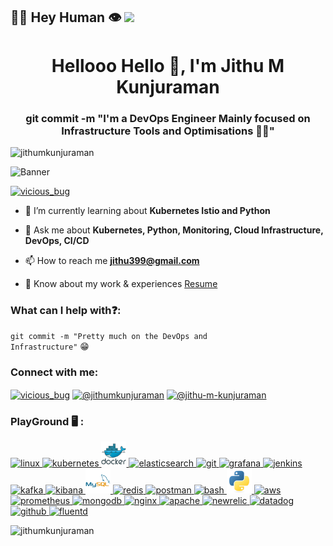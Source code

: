## 👨‍💻 Hey Human 👁️ <img src="https://raw.githubusercontent.com/iampavangandhi/iampavangandhi/master/gifs/Hi.gif" width="30px">
<h1 align="center">Hellooo Hello 👋, I'm Jithu M Kunjuraman</h1>
<h3 align="center">git commit -m "I'm a DevOps Engineer Mainly focused on Infrastructure Tools and Optimisations 🧑‍🔧"</h3>

<p align="left"> <img src="https://komarev.com/ghpvc/?username=jithumkunjuraman&label=Profile%20views&color=0e75b6&style=flat" alt="jithumkunjuraman" /> </p>


![Banner](https://emojipedia-us.s3.dualstack.us-west-1.amazonaws.com/thumbs/240/microsoft/209/boy_1f466.png)

<p align="left"> <a href="https://twitter.com/vicious_bug" target="blank"><img src="https://img.shields.io/twitter/follow/vicious_bug?logo=twitter&style=for-the-badge" alt="vicious_bug" /></a> </p>

- 🌱 I’m currently learning about **Kubernetes Istio and Python**

- 💬 Ask me about **Kubernetes, Python, Monitoring, Cloud Infrastructure, DevOps, CI/CD**

- 📫 How to reach me **jithu399@gmail.com**

- 📄 Know about my work & experiences [Resume](https://drive.google.com/file/d/1bVSEX99SZ9NgbihiAhHHH7BqT4v-bF4c/view?usp=sharing)


### What can I help with:question::
<code>git commit -m "Pretty much on the DevOps and Infrastructure"</code> :grin:

<h3 align="left">Connect with me:</h3>
<p align="left">
<a href="https://twitter.com/vicious_bug" target="blank"><img align="center" src="https://cdn.jsdelivr.net/npm/simple-icons@3.0.1/icons/twitter.svg" alt="vicious_bug" height="30" width="40" /></a>
<a href="https://medium.com/@jithumkunjuraman" target="blank"><img align="center" src="https://cdn.jsdelivr.net/npm/simple-icons@3.0.1/icons/medium.svg" alt="@jithumkunjuraman" height="30" width="40" /></a>
<a href="https://www.linkedin.com/in/jithu-m-kunjuraman/" target="blank"><img align="center" src="https://cdn.jsdelivr.net/npm/simple-icons@3.0.1/icons/linkedin.svg" alt="@jithu-m-kunjuraman" height="30" width="40" /></a>
</p>

<h3 align="left">PlayGround 🖥️ :</h3>
<p align="left"> <a href="https://www.linux.org/" target="_blank"> <img src="https://www.vectorlogo.zone/logos/linux/linux-icon.svg" alt="linux" width="40" height="40"/> </a><a href="https://kubernetes.io" target="_blank"> <img src="https://www.vectorlogo.zone/logos/kubernetes/kubernetes-icon.svg" alt="kubernetes" width="40" height="40"/> </a> <a href="https://www.docker.com/" target="_blank"> <img src="https://raw.githubusercontent.com/devicons/devicon/master/icons/docker/docker-original-wordmark.svg" alt="docker" width="40" height="40"/> </a> <a href="https://www.elastic.co" target="_blank"> <img src="https://www.vectorlogo.zone/logos/elastic/elastic-icon.svg" alt="elasticsearch" width="40" height="40"/> </a> <a href="https://git-scm.com/" target="_blank"> <img src="https://www.vectorlogo.zone/logos/git-scm/git-scm-icon.svg" alt="git" width="40" height="40"/> </a> <a href="https://grafana.com" target="_blank"> <img src="https://www.vectorlogo.zone/logos/grafana/grafana-icon.svg" alt="grafana" width="40" height="40"/> </a> <a href="https://www.jenkins.io" target="_blank"> <img src="https://www.vectorlogo.zone/logos/jenkins/jenkins-icon.svg" alt="jenkins" width="40" height="40"/> </a> <a href="https://kafka.apache.org/" target="_blank"> <img src="https://www.vectorlogo.zone/logos/apache_kafka/apache_kafka-icon.svg" alt="kafka" width="40" height="40"/> </a> <a href="https://www.elastic.co/kibana" target="_blank"> <img src="https://www.vectorlogo.zone/logos/elasticco_kibana/elasticco_kibana-icon.svg" alt="kibana" width="40" height="40"/> </a> <a href="https://www.mysql.com/" target="_blank"> <img src="https://raw.githubusercontent.com/devicons/devicon/master/icons/mysql/mysql-original-wordmark.svg" alt="mysql" width="40" height="40"/> </a> <a href="https://redis.io/" target="_blank"> <img src="https://www.vectorlogo.zone/logos/redis/redis-ar21.svg" alt="redis" width="40" height="40"/> </a><a href="https://postman.com" target="_blank"> <img src="https://www.vectorlogo.zone/logos/getpostman/getpostman-icon.svg" alt="postman" width="40" height="40"/> </a> <a href="https://www.gnu.org/software/bash/" target="_blank"> <img src="https://www.vectorlogo.zone/logos/gnu_bash/gnu_bash-icon.svg" alt="bash" width="40" height="40"/> </a>  <a href="https://www.python.org" target="_blank"> <img src="https://raw.githubusercontent.com/devicons/devicon/master/icons/python/python-original.svg" alt="python" width="40" height="40"/> </a> <a href="https://aws.amazon.com/" target="_blank"> <img src="https://www.vectorlogo.zone/logos/amazon_aws/amazon_aws-ar21.svg" alt="aws" width="40" height="40"/> </a> <a href="https://prometheus.io/" target="_blank"> <img src="https://www.vectorlogo.zone/logos/prometheusio/prometheusio-icon.svg" alt="prometheus" width="40" height="40"/> </a><a href="https://docs.mongodb.com/" target="_blank"> <img src="https://www.vectorlogo.zone/logos/mongodb/mongodb-icon.svg" alt="mongodb" width="40" height="40"/> </a><a href="https://www.nginx.com/" target="_blank"> <img src="https://www.vectorlogo.zone/logos/nginx/nginx-icon.svg" alt="nginx" width="40" height="40"/> </a><a href="https://www.apache.org/" target="_blank"> <img src="https://www.vectorlogo.zone/logos/apache/apache-ar21.svg" alt="apache" width="40" height="40"/> </a><a href="https://newrelic.com/" target="_blank"> <img src="https://www.vectorlogo.zone/logos/newrelic/newrelic-icon.svg" alt="newrelic" width="40" height="40"/> </a><a href="https://www.datadoghq.com/" target="_blank"> <img src="https://www.vectorlogo.zone/logos/datadoghq/datadoghq-icon.svg" alt="datadog" width="40" height="40"/> </a><a href="https://github.com/" target="_blank"> <img src="https://www.vectorlogo.zone/logos/github/github-icon.svg" alt="github" width="40" height="40"/> </a><a href="https://www.fluentd.org/" target="_blank"> <img src="https://www.vectorlogo.zone/logos/fluentd/fluentd-ar21.svg" alt="fluentd" width="40" height="40"/> </a>
</p>


<p><img align="left" src="https://github-readme-stats.vercel.app/api?username=jithumkunjuraman&show_icons=true&locale=en" alt="jithumkunjuraman" /></p>
